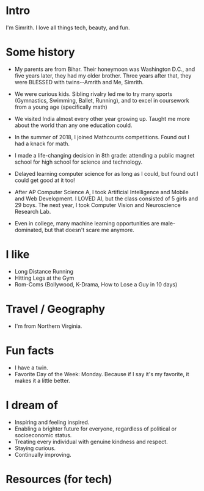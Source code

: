 # Intro

I'm Simrith. I love all things tech, beauty, and fun.

# Some history

- My parents are from Bihar. Their honeymoon was Washington D.C., and five years later, they had my older brother. Three years after that, they were BLESSED with twins--Amrith and Me, Simrith.

- We were curious kids. Sibling rivalry led me to try many sports (Gymnastics, Swimming, Ballet, Running), and to excel in coursework from a young age (specifically math)

- We visited India almost every other year growing up. Taught me more about the world than any one education could.

- In the summer of 2018, I joined Mathcounts competitions. Found out I had a knack for math.

- I made a life-changing decision in 8th grade: attending a public magnet school for high school for science and technology.

- Delayed learning computer science for as long as I could, but found out I could get good at it too!

- After AP Computer Science A, I took Artificial Intelligence and Mobile and Web Development. I LOVED AI, but the class consisted of 5 girls and 29 boys. The next year, I took Computer Vision and Neuroscience Research Lab.

- Even in college, many machine learning opportunities are male-dominated, but that doesn't scare me anymore.

<!-- - My journey into tech is unique to me, but there are countless stories of women  -->

# I like

- Long Distance Running
- Hitting Legs at the Gym
- Rom-Coms (Bollywood, K-Drama, How to Lose a Guy in 10 days)

# Travel / Geography

- I'm from Northern Virginia.

# Fun facts

- I have a twin.
- Favorite Day of the Week: Monday. Because if I say it's my favorite, it makes it a little better.

# I dream of

- Inspiring and feeling inspired.
- Enabling a brighter future for everyone, regardless of political or socioeconomic status.
- Treating every individual with genuine kindness and respect.
- Staying curious.
- Continually improving.

# Resources (for tech)

<!-- # Websites from people I admire

If we are friends and you feel like you belong on this list, you're probably right. Submit a PR, or ask me and I'll add you. -->
